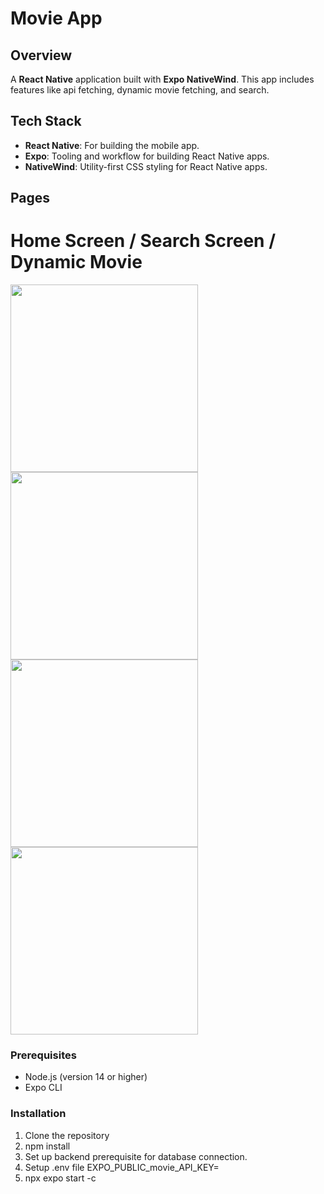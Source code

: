 # Movie App

## Overview

A **React Native** application built with **Expo NativeWind**. This app includes features like api fetching, dynamic movie fetching, and search.

## Tech Stack

- **React Native**: For building the mobile app.
- **Expo**: Tooling and workflow for building React Native apps.
- **NativeWind**: Utility-first CSS styling for React Native apps.

## Pages
# Home Screen / Search Screen / Dynamic Movie
<img src=https://github.com/user-attachments/assets/d75e2e8e-7473-4ba2-bcb8-a7e86adcbd37 width="300"/>
<img src=https://github.com/user-attachments/assets/3a1489bf-5c5c-4a75-a21a-514cc5e9b4a4 width='300'/>
<img src=https://github.com/user-attachments/assets/dedee82b-f248-4fd2-a9a4-ef6af949d77d width="300"/>
<img src=https://github.com/user-attachments/assets/5ea8182e-e43a-4ce8-bcc8-237713d0865e width='300'/> 
 
### Prerequisites

- Node.js (version 14 or higher)
- Expo CLI

### Installation

1. Clone the repository
2. npm install
3. Set up backend prerequisite for database connection.
4. Setup .env file
EXPO_PUBLIC_movie_API_KEY=
6. npx expo start -c
